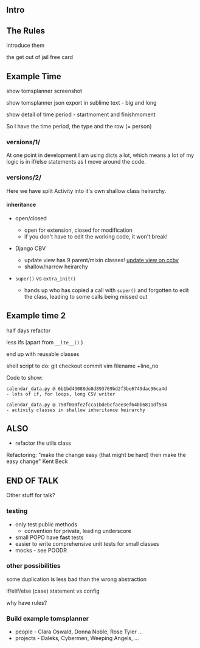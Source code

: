 ## Intro

## The Rules

introduce them

the get out of jail free card

## Example Time

show tomsplanner screenshot

show tomsplanner json export in sublime text - big and long

show detail of time period - startmoment and finishmoment

So I have the time period, the type and the row (= person)

### versions/1/

At one point in development I am using dicts a lot, which means a lot of my
logic is in if/else statements as I move around the code.

### versions/2/

Here we have split Activity into it's own shallow class heirarchy.

#### inheritance

- open/closed
    - open for extension, closed for modification
    - if you don't have to edit the working code, it won't break!

- Django CBV
    - update view has 9 parent/mixin classes! [update view on ccbv](https://ccbv.co.uk/projects/Django/1.8/django.views.generic.edit/UpdateView/)
    - shallow/narrow heirarchy

- `super()` vs `extra_init()`
    - hands up who has copied a call with `super()` and forgotten to edit the
      class, leading to some calls being missed out

## Example time 2

half days refactor

less ifs (apart from `__lte__()` )

end up with reusable classes




shell script to do:
    git checkout commit
    vim filename +line_no


Code to show:

    calendar_data.py @ 6b1bd43088de8d893769bd2f3be6749dac96ca4d
    - lots of if, for loops, long CSV writer

    calendar_data.py @ 750f0a0fe2fcca1bdebcfaee3ef64bb6811df584
    - activity classes in shallow inheritance heirarchy


## ALSO

- refactor the utils class

Refactoring: "make the change easy (that might be hard) then make the easy change" Kent Beck

## END OF TALK

Other stuff for talk?


### testing

- only test public methods
    - convention for private, leading underscore
- small POPO have **fast** tests
- easier to write comprehensive unit tests for small classes
- mocks - see POODR



### other possibilities

some duplication is less bad than the wrong abstraction

if/elif/else (case) statement vs config

why have rules?


### Build example tomsplanner

- people - Clara Oswald, Donna Noble, Rose Tyler ...
- projects - Daleks, Cybermen, Weeping Angels, ...

